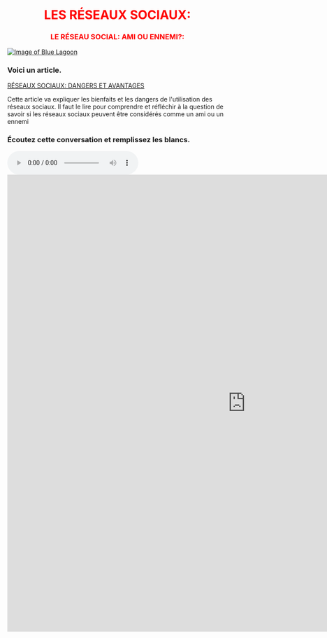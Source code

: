<h1 align="center">
  <b style="color:red;">LES RÉSEAUX SOCIAUX:</b><br>
</h1>


<h3 align="center">
  <b style="color:red;">LE RÉSEAU SOCIAL: AMI OU ENNEMI?:</b><br>
</h3>
<a href="https://i.pinimg.com/originals/59/41/88/594188c902f8a3c227e5deb41fe8512e.jpg" title="View Image Source">
<img align="center"; border:1px solid red;" src="https://i.pinimg.com/originals/59/41/88/594188c902f8a3c227e5deb41fe8512e.jpg" alt="Image of Blue Lagoon"> </a>


<h3 align="left">
  <b style="color:dark green;">Voici un article.</b><br>
</h3>
<a href="http://bantuhub.com/avantages-et-inconvenients-internet-chez-jeunes/">RÉSEAUX SOCIAUX: DANGERS ET AVANTAGES</a>
<p> Cette article va expliquer les bienfaits et les dangers de l'utilisation des réseaux sociaux. Il faut le lire pour comprendre et réfléchir à la question de savoir si les réseaux sociaux peuvent être considérés comme un ami ou un ennemi</p>

<h3 align="left">
  <b style="color:dark green;">Écoutez cette conversation et remplissez les blancs.</b><br>
</h3>
<audio controls>
<source src="http://telechargement.rfi.fr/savoirs/apprendre/societe/medias/pe_reseauxsociaux2.mp3" type="audio/mpeg"> 
<br />Your browser does not support the audio element.<br />
</audio>

<iframe src="https://h5p.org/h5p/embed/405280" width="1090" height="1044" frameborder="0" allowfullscreen="allowfullscreen"></iframe><script src="https://h5p.org/sites/all/modules/h5p/library/js/h5p-resizer.js" charset="UTF-8"></script>

